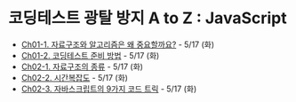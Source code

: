 # 코딩테스트 광탈 방지 A to Z : JavaScript

- [Ch01-1. 자료구조와 알고리즘은 왜 중요할까요?](./Ch01-1.md) - 5/17 (화)
- [Ch01-2. 코딩테스트 준비 방법](./Ch01-2.md) - 5/17 (화)
- [Ch02-1. 자료구조의 종류](./Ch02-1.md) - 5/17 (화)
- [Ch02-2. 시간복잡도](./Ch02-2.md) - 5/17 (화)
- [Ch02-3. 자바스크립트의 9가지 코드 트릭](./Ch02-3.md) - 5/17 (화)
